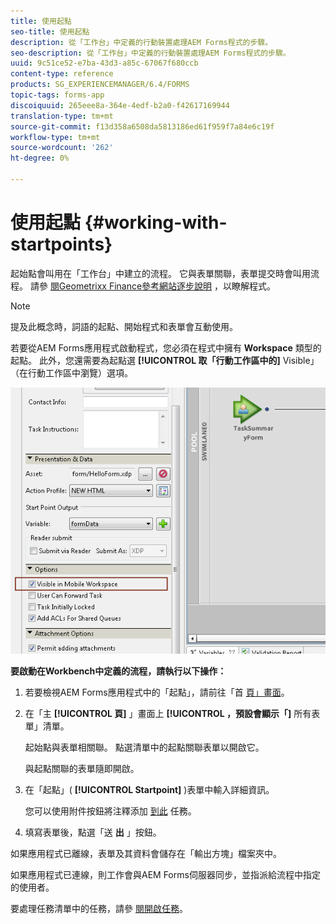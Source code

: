 ```yaml
---
title: 使用起點
seo-title: 使用起點
description: 從「工作台」中定義的行動裝置處理AEM Forms程式的步驟。
seo-description: 從「工作台」中定義的行動裝置處理AEM Forms程式的步驟。
uuid: 9c51ce52-e7ba-43d3-a85c-67067f680ccb
content-type: reference
products: SG_EXPERIENCEMANAGER/6.4/FORMS
topic-tags: forms-app
discoiquuid: 265eee8a-364e-4edf-b2a0-f42617169944
translation-type: tm+mt
source-git-commit: f13d358a6508da5813186ed61f959f7a84e6c19f
workflow-type: tm+mt
source-wordcount: '262'
ht-degree: 0%

---
```



# 使用起點 {#working-with-startpoints}

起始點會叫用在「工作台」中建立的流程。 它與表單關聯，表單提交時會叫用流程。 請參 [閱Geometrixx Finance參考網站逐步說明](/help/forms/using/finance-reference-site-walkthrough.md) ，以瞭解程式。

>[!NOTE]
>
>提及此概念時，詞語的起點、開始程式和表單會互動使用。

若要從AEM Forms應用程式啟動程式，您必須在程式中擁有 **Workspace** 類型的起點。 此外，您還需要為起點選 **[!UICONTROL 取「行動工作區中的]** Visible」（在行動工作區中瀏覽）選項。

![mws_startpoint_select_option](assets/mws_startpoint_select_option.png)

**要啟動在Workbench中定義的流程，請執行以下操作：**

1. 若要檢視AEM Forms應用程式中的「起點」，請前往「首 [頁」畫面](/help/forms/using/home-screen.md)。
1. 在「主 **[!UICONTROL 頁]** 」畫面上 **[!UICONTROL ，預設會顯示「]** 所有表單」清單。

   起始點與表單相關聯。 點選清單中的起點關聯表單以開啟它。

   與起點關聯的表單隨即開啟。

1. 在「起點」( **[!UICONTROL Startpoint]** )表單中輸入詳細資訊。

   您可以使用附件按鈕將注釋添加 [到此](/help/forms/using/add-attachments.md) 任務。

1. 填寫表單後，點選「送 **出** 」按鈕。

如果應用程式已離線，表單及其資料會儲存在「輸出方塊」檔案夾中。

如果應用程式已連線，則工作會與AEM Forms伺服器同步，並指派給流程中指定的使用者。

要處理任務清單中的任務，請參 [閱開啟任務](/help/forms/using/open-task.md)。
